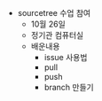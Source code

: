 * sourcetree 수업 참여
  * 10월 26일
  * 정기관 컴퓨터실
  * 배운내용
    * issue 사용법
    * pull
    * push
    * branch 만들기
